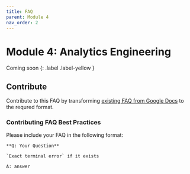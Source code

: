 ```yaml
---
title: FAQ
parent: Module 4
nav_order: 2
---
```


# Module 4: Analytics Engineering
Coming soon
{: .label .label-yellow }

## Contribute

Contribute to this FAQ by transforming [existing FAQ from Google Docs](https://docs.google.com/document/d/19bnYs80DwuUimHM65UV3sylsCn2j1vziPOwzBwQrebw/edit?tab=t.0) to the requred format.

### Contributing FAQ Best Practices

Please include your FAQ in the following format:

```
**Q: Your Question**

`Exact terminal error` if it exists

A: answer
```